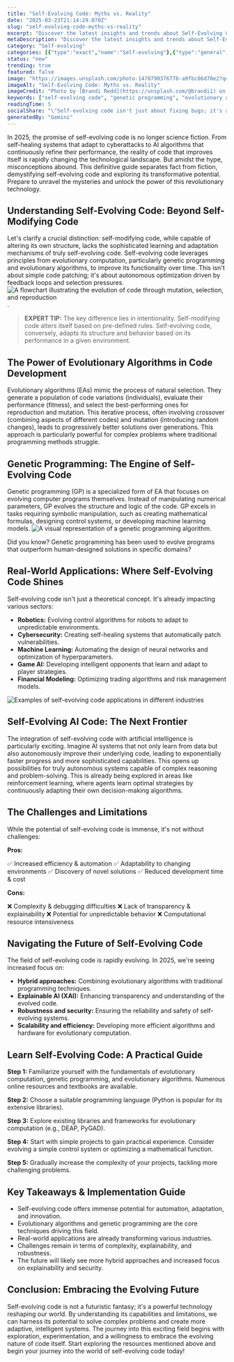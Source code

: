 ```yaml
---
title: "Self-Evolving Code: Myths vs. Reality"
date: "2025-03-23T21:14:29.070Z"
slug: "self-evolving-code-myths-vs-reality"
excerpt: "Discover the latest insights and trends about Self-Evolving Code. This comprehensive guide covers everything you need to know about Self-Evolving Code in 2025."
metaDescription: "Discover the latest insights and trends about Self-Evolving Code. This comprehensive guide covers everything you need to know about Self-Evolving Code in 2..."
category: "Self-evolving"
categories: [{"type":"exact","name":"Self-evolving"},{"type":"general","name":"Computer Science"},{"type":"medium","name":"Artificial Intelligence"},{"type":"specific","name":"Genetic Programming"},{"type":"niche","name":"Program Synthesis"}]
status: "new"
trending: true
featured: false
image: "https://images.unsplash.com/photo-1470790376778-a9fbc86d70e2?q=85&w=1200&fit=max&fm=webp&auto=compress"
imageAlt: "Self-Evolving Code: Myths vs. Reality"
imageCredit: "Photo by [Brandi Redd](https://unsplash.com/@brandi1) on Unsplash"
keywords: ["self-evolving code", "genetic programming", "evolutionary algorithms code", "self-modifying code examples", "learn self-evolving code", "self-healing code benefits", "buy self-evolving code software", "self-improving software development", "evolutionary computation applications", "self-evolving AI code"]
readingTime: 5
socialShare: "\"Self-evolving code isn't just about fixing bugs; it's about creating systems that continuously learn, adapt, and outperform their original design – a paradigm shift in software development.\""
generatedBy: "Gemini"
---
```




In 2025, the promise of self-evolving code is no longer science fiction.  From self-healing systems that adapt to cyberattacks to AI algorithms that continuously refine their performance, the reality of code that improves itself is rapidly changing the technological landscape. But amidst the hype, misconceptions abound. This definitive guide separates fact from fiction, demystifying self-evolving code and exploring its transformative potential. Prepare to unravel the mysteries and unlock the power of this revolutionary technology.

## Understanding Self-Evolving Code: Beyond Self-Modifying Code

Let's clarify a crucial distinction: self-modifying code, while capable of altering its own structure, lacks the sophisticated learning and adaptation mechanisms of truly self-evolving code.  Self-evolving code leverages principles from evolutionary computation, particularly genetic programming and evolutionary algorithms, to improve its functionality over time. This isn't about simple code patching; it's about autonomous optimization driven by feedback loops and selection pressures. ![A flowchart illustrating the evolution of code through mutation, selection, and reproduction](https://images.unsplash.com/photo-1451187580459-43490279c0fa?q=85&w=1200&fit=max&fm=webp&auto=compress).

> **EXPERT TIP:**  The key difference lies in intentionality. Self-modifying code alters itself based on pre-defined rules. Self-evolving code, conversely, adapts its structure and behavior based on its performance in a given environment.

## The Power of Evolutionary Algorithms in Code Development

Evolutionary algorithms (EAs) mimic the process of natural selection.  They generate a population of code variations (individuals), evaluate their performance (fitness), and select the best-performing ones for reproduction and mutation. This iterative process, often involving crossover (combining aspects of different codes) and mutation (introducing random changes), leads to progressively better solutions over generations.  This approach is particularly powerful for complex problems where traditional programming methods struggle.

## Genetic Programming: The Engine of Self-Evolving Code

Genetic programming (GP) is a specialized form of EA that focuses on evolving computer programs themselves. Instead of manipulating numerical parameters, GP evolves the structure and logic of the code. GP excels in tasks requiring symbolic manipulation, such as creating mathematical formulas, designing control systems, or developing machine learning models. ![A visual representation of a genetic programming algorithm](https://images.unsplash.com/photo-1484417894907-623942c8ee29?q=85&w=1200&fit=max&fm=webp&auto=compress).

Did you know?  Genetic programming has been used to evolve programs that outperform human-designed solutions in specific domains?

## Real-World Applications: Where Self-Evolving Code Shines

Self-evolving code isn't just a theoretical concept. It's already impacting various sectors:

* **Robotics:** Evolving control algorithms for robots to adapt to unpredictable environments.
* **Cybersecurity:** Creating self-healing systems that automatically patch vulnerabilities.
* **Machine Learning:** Automating the design of neural networks and optimization of hyperparameters.
* **Game AI:** Developing intelligent opponents that learn and adapt to player strategies.
* **Financial Modeling:** Optimizing trading algorithms and risk management models.

![Examples of self-evolving code applications in different industries](https://images.unsplash.com/photo-1517976487492-5750f3195933?q=85&w=1200&fit=max&fm=webp&auto=compress)

## Self-Evolving AI Code: The Next Frontier

The integration of self-evolving code with artificial intelligence is particularly exciting. Imagine AI systems that not only learn from data but also autonomously improve their underlying code, leading to exponentially faster progress and more sophisticated capabilities.  This opens up possibilities for truly autonomous systems capable of complex reasoning and problem-solving.  This is already being explored in areas like reinforcement learning, where agents learn optimal strategies by continuously adapting their own decision-making algorithms.

## The Challenges and Limitations

While the potential of self-evolving code is immense, it's not without challenges:

**Pros:**

✅ Increased efficiency & automation
✅ Adaptability to changing environments
✅ Discovery of novel solutions
✅ Reduced development time & cost

**Cons:**

❌ Complexity & debugging difficulties
❌ Lack of transparency & explainability
❌ Potential for unpredictable behavior
❌ Computational resource intensiveness



##  Navigating the Future of Self-Evolving Code

The field of self-evolving code is rapidly evolving.  In 2025, we're seeing increased focus on:

* **Hybrid approaches:** Combining evolutionary algorithms with traditional programming techniques.
* **Explainable AI (XAI):** Enhancing transparency and understanding of the evolved code.
* **Robustness and security:** Ensuring the reliability and safety of self-evolving systems.
* **Scalability and efficiency:** Developing more efficient algorithms and hardware for evolutionary computation.

##  Learn Self-Evolving Code: A Practical Guide

**Step 1:** Familiarize yourself with the fundamentals of evolutionary computation, genetic programming, and evolutionary algorithms. Numerous online resources and textbooks are available.

**Step 2:** Choose a suitable programming language (Python is popular for its extensive libraries).

**Step 3:** Explore existing libraries and frameworks for evolutionary computation (e.g., DEAP, PyGAD).

**Step 4:** Start with simple projects to gain practical experience.  Consider evolving a simple control system or optimizing a mathematical function.

**Step 5:** Gradually increase the complexity of your projects, tackling more challenging problems.

## Key Takeaways & Implementation Guide

* Self-evolving code offers immense potential for automation, adaptation, and innovation.
* Evolutionary algorithms and genetic programming are the core techniques driving this field.
*  Real-world applications are already transforming various industries.
*  Challenges remain in terms of complexity, explainability, and robustness.
*  The future will likely see more hybrid approaches and increased focus on explainability and security.

## Conclusion: Embracing the Evolving Future

Self-evolving code is not a futuristic fantasy; it's a powerful technology reshaping our world. By understanding its capabilities and limitations, we can harness its potential to solve complex problems and create more adaptive, intelligent systems.  The journey into this exciting field begins with exploration, experimentation, and a willingness to embrace the evolving nature of code itself.  Start exploring the resources mentioned above and begin your journey into the world of self-evolving code today!

